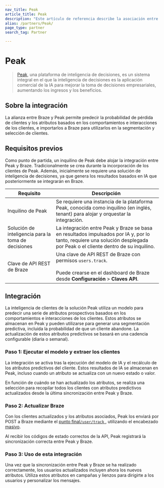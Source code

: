 ```yaml
---
nav_title: Peak
article_title: Peak
description: "Este artículo de referencia describe la asociación entre Braze y Peak, una plataforma de inteligencia de decisiones, que permite predecir la probabilidad de cancelación y los atributos basados en los comportamientos e interacciones de los clientes, e importarlos a Braze para utilizarlos en la segmentación y selección de clientes."
alias: /partners/Peak/
page_type: partner
search_tag: Partner

---
```


# Peak

> [Peak](https://platform.peak.ai/), una plataforma de inteligencia de decisiones, es un sistema integral en el que la inteligencia de decisiones es la aplicación comercial de la IA para mejorar la toma de decisiones empresariales, aumentando los ingresos y los beneficios.



## Sobre la integración

La alianza entre Braze y Peak permite predecir la probabilidad de pérdida de clientes y los atributos basados en los comportamientos e interacciones de los clientes, e importarlos a Braze para utilizarlos en la segmentación y selección de clientes. 

## Requisitos previos

Como punto de partida, un inquilino de Peak debe alojar la integración entre Peak y Braze. Tradicionalmente se crea durante la incorporación de los clientes de Peak. Además, inicialmente se requiere una solución de inteligencia de decisiones, ya que genera los resultados basados en IA que posteriormente se integrarán en Braze.

| Requisito | Descripción |
| ----------- | ----------- |
| Inquilino de Peak | Se requiere una instancia de la plataforma Peak, conocida como inquilino (en inglés, tenant) para alojar y orquestar la integración. |
| Solución de inteligencia para la toma de decisiones | La integración entre Peak y Braze se basa en resultados impulsados por IA y, por lo tanto, requiere una solución desplegada por Peak o el cliente dentro de su inquilino. |
| Clave de API REST de Braze | Una clave de API REST de Braze con permisos `users.track`. <br><br>Puede crearse en el dashboard de Braze desde **Configuración** > **Claves API**. |

## Integración

La inteligencia de clientes de la solución Peak utiliza un modelo para predecir una serie de atributos prospectivos basados en los comportamientos e interacciones de los clientes. Estos atributos se almacenan en Peak y pueden utilizarse para generar una segmentación predictiva, incluida la probabilidad de que un cliente abandone. La actualización de estos atributos predictivos se basará en una cadencia configurable (diaria o semanal).

### Paso 1: Ejecutar el modelo y extraer los clientes

La integración se activa tras la ejecución del modelo de IA y el recálculo de los atributos predictivos del cliente. Estos resultados de IA se almacenan en Peak, incluso cuando un atributo se actualiza con un nuevo estado o valor.

En función de cuándo se han actualizado los atributos, se realiza una selección para recopilar todos los clientes con atributos predictivos actualizados desde la última sincronización entre Peak y Braze.

### Paso 2: Actualizar Braze

Con los clientes actualizados y los atributos asociados, Peak los enviará por POST a Braze mediante el [punto final`/user/track` ][1], utilizando el encabezado [masivo]({{site.baseurl}}/api/endpoints/user_data/post_user_track/#making-bulk-updates).

Al recibir los códigos de estado correctos de la API, Peak registrará la sincronización correcta entre Peak y Braze.

### Paso 3: Uso de esta integración

Una vez que la sincronización entre Peak y Braze se ha realizado correctamente, los usuarios actualizados incluyen ahora los nuevos atributos. Utiliza estos atributos en campañas y lienzos para dirigirte a los usuarios y personalizar los mensajes.


[1]: {{site.baseurl}}/api/endpoints/user_data/post_user_track/